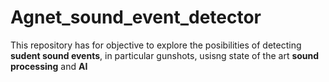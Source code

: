 # Agnet_sound_event_detector
This repository has for objective to explore the posibilities of detecting **sudent sound events**, in particular gunshots, usisng state of the art **sound processing** and **AI**
